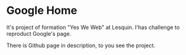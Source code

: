 # Google Home

It's project of formation "Yes We Web" at Lesquin.
I'has challenge to reproduct Google's page.

There is Github page in description, to you see the project.
